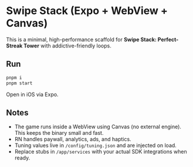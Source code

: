 
# Swipe Stack (Expo + WebView + Canvas)

This is a minimal, high-performance scaffold for **Swipe Stack: Perfect-Streak Tower** with addictive-friendly loops.

## Run
```bash
pnpm i
pnpm start
```
Open in iOS via Expo.

## Notes
- The game runs inside a WebView using Canvas (no external engine). This keeps the binary small and fast.
- RN handles paywall, analytics, ads, and haptics.
- Tuning values live in `/config/tuning.json` and are injected on load.
- Replace stubs in `/app/services` with your actual SDK integrations when ready.
